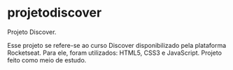 # projetodiscover
Projeto Discover.

Esse projeto se refere-se ao curso Discover disponibilizado pela plataforma Rocketseat. Para ele, foram utilizados: HTML5, CSS3 e JavaScript.
Projeto feito como meio de estudo.
